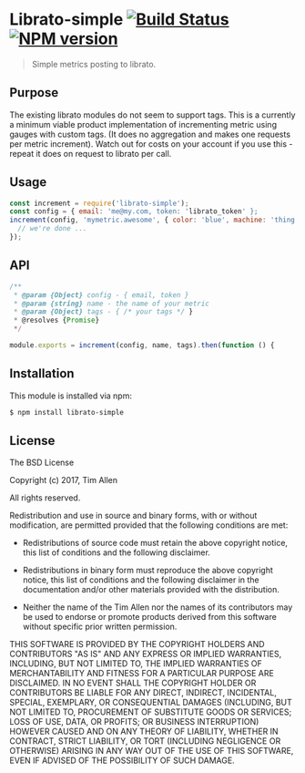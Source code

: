 # Librato-simple [![Build Status](https://secure.travis-ci.org/noblesamurai/librato-simple.png?branch=master)](http://travis-ci.org/noblesamurai/librato-simple) [![NPM version](https://badge-me.herokuapp.com/api/npm/librato-simple.png)](http://badges.enytc.com/for/npm/librato-simple)

> Simple metrics posting to librato.

## Purpose
The existing librato modules do not seem to support tags.  This is a currently
a minimum viable product implementation of incrementing  metric using gauges
with custom tags.  (It does no aggregation and makes one
requests per metric increment). Watch out for costs on your account if you use
this - repeat it does on request to librato per call.

## Usage

```js
const increment = require('librato-simple');
const config = { email: 'me@my.com, token: 'librato_token' };
increment(config, 'mymetric.awesome', { color: 'blue', machine: 'thing' }).then(function () {
  // we're done ...
});

```

## API

```js
/**
 * @param {Object} config - { email, token }
 * @param {string} name - the name of your metric
 * @param {Object} tags - { /* your tags */ }
 * @resolves {Promise}
 */

module.exports = increment(config, name, tags).then(function () {
```


## Installation

This module is installed via npm:

``` bash
$ npm install librato-simple
```
## License

The BSD License

Copyright (c) 2017, Tim Allen

All rights reserved.

Redistribution and use in source and binary forms, with or without modification,
are permitted provided that the following conditions are met:

* Redistributions of source code must retain the above copyright notice, this
  list of conditions and the following disclaimer.

* Redistributions in binary form must reproduce the above copyright notice, this
  list of conditions and the following disclaimer in the documentation and/or
  other materials provided with the distribution.

* Neither the name of the Tim Allen nor the names of its
  contributors may be used to endorse or promote products derived from
  this software without specific prior written permission.

THIS SOFTWARE IS PROVIDED BY THE COPYRIGHT HOLDERS AND CONTRIBUTORS "AS IS" AND
ANY EXPRESS OR IMPLIED WARRANTIES, INCLUDING, BUT NOT LIMITED TO, THE IMPLIED
WARRANTIES OF MERCHANTABILITY AND FITNESS FOR A PARTICULAR PURPOSE ARE
DISCLAIMED. IN NO EVENT SHALL THE COPYRIGHT HOLDER OR CONTRIBUTORS BE LIABLE FOR
ANY DIRECT, INDIRECT, INCIDENTAL, SPECIAL, EXEMPLARY, OR CONSEQUENTIAL DAMAGES
(INCLUDING, BUT NOT LIMITED TO, PROCUREMENT OF SUBSTITUTE GOODS OR SERVICES;
LOSS OF USE, DATA, OR PROFITS; OR BUSINESS INTERRUPTION) HOWEVER CAUSED AND ON
ANY THEORY OF LIABILITY, WHETHER IN CONTRACT, STRICT LIABILITY, OR TORT
(INCLUDING NEGLIGENCE OR OTHERWISE) ARISING IN ANY WAY OUT OF THE USE OF THIS
SOFTWARE, EVEN IF ADVISED OF THE POSSIBILITY OF SUCH DAMAGE.

